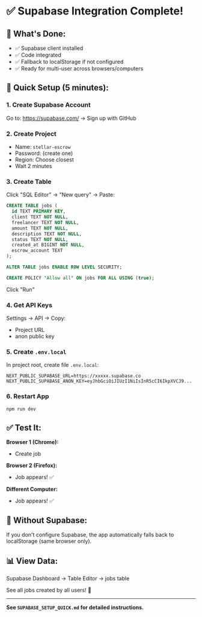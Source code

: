 # ✅ Supabase Integration Complete!

## 🎉 What's Done:

- ✅ Supabase client installed
- ✅ Code integrated
- ✅ Fallback to localStorage if not configured
- ✅ Ready for multi-user across browsers/computers

## 🚀 Quick Setup (5 minutes):

### 1. Create Supabase Account
Go to: https://supabase.com/ → Sign up with GitHub

### 2. Create Project
- Name: `stellar-escrow`
- Password: (create one)
- Region: Choose closest
- Wait 2 minutes

### 3. Create Table
Click "SQL Editor" → "New query" → Paste:

```sql
CREATE TABLE jobs (
  id TEXT PRIMARY KEY,
  client TEXT NOT NULL,
  freelancer TEXT NOT NULL,
  amount TEXT NOT NULL,
  description TEXT NOT NULL,
  status TEXT NOT NULL,
  created_at BIGINT NOT NULL,
  escrow_account TEXT
);

ALTER TABLE jobs ENABLE ROW LEVEL SECURITY;

CREATE POLICY "Allow all" ON jobs FOR ALL USING (true);
```

Click "Run"

### 4. Get API Keys
Settings → API → Copy:
- Project URL
- anon public key

### 5. Create `.env.local`
In project root, create file `.env.local`:

```
NEXT_PUBLIC_SUPABASE_URL=https://xxxxx.supabase.co
NEXT_PUBLIC_SUPABASE_ANON_KEY=eyJhbGciOiJIUzI1NiIsInR5cCI6IkpXVCJ9...
```

### 6. Restart App
```bash
npm run dev
```

## ✅ Test It:

**Browser 1 (Chrome):**
- Create job

**Browser 2 (Firefox):**
- Job appears! ✅

**Different Computer:**
- Job appears! ✅

## 🎯 Without Supabase:

If you don't configure Supabase, the app automatically falls back to localStorage (same browser only).

## 📊 View Data:

Supabase Dashboard → Table Editor → jobs table

See all jobs created by all users! 🎉

---

**See `SUPABASE_SETUP_QUICK.md` for detailed instructions.**

